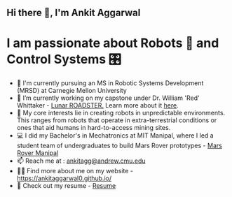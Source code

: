 ## Hi there 👋, I'm Ankit Aggarwal
# I am passionate about Robots 🤖 and Control Systems 🎛️

- 🌱 I'm currently pursuing an MS in Robotic Systems Development (MRSD) at Carnegie Mellon University
- 🔭 I’m currently working on my capstone under Dr. William 'Red' Whittaker - <a href ="https://github.com/Lunar-ROADSTER"> Lunar ROADSTER.</a>  Learn more about it <a href="https://mrsdprojects.ri.cmu.edu/2025teami/"> here</a>.
- 🦾 My core interests lie in creating robots in unpredictable environments. This ranges from robots that operate in extra-terrestrial conditions or ones that aid humans in hard-to-access mining sites. 
- 💻 I did my Bachelor's in Mechatronics at MIT Manipal, where I led a student team of undergraduates to build Mars Rover prototypes - <a href = "https://ankitaggarwal0.github.io/projects/3_project/"> Mars Rover Manipal </a>
- 📫 Reach me at : ankitagg@andrew.cmu.edu
- 👨‍💻 Find more about me on my website - https://ankitaggarwal0.github.io/
- 📄 Check out my resume - <a href = "https://drive.google.com/file/d/1SZCQPxFGfr3uf_CeUOjeksnB2a9Ns3Zs/view?usp=sharing"> Resume </a>


<!--[![Top Langs](https://github-readme-stats.vercel.app/api/top-langs/?username=AnkitAggarwal0)](https://github.com/anuraghazra/github-readme-stats)
<!--[![Ankit's GitHub stats](https://github-readme-stats.vercel.app/api?username=AnkitAggarwal0)](https://github.com/anuraghazra/github-readme-stats)

<!--
**AnkitAggarwal0/AnkitAggarwal0** is a ✨ _special_ ✨ repository because its `README.md` (this file) appears on your GitHub profile.

Here are some ideas to get you started:

- 🔭 I’m currently working on ...
- 🌱 I’m currently learning ...
- 👯 I’m looking to collaborate on ...
- 🤔 I’m looking for help with ...
- 💬 Ask me about ...
- 📫 How to reach me: ...
- 😄 Pronouns: ...
- ⚡ Fun fact: ...
-->

